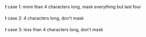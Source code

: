 ❗ case 1: more than 4 characters long, mask everything but last four

❗ case 2: 4 characters long, don't mask

❗ case 3: less than 4 characters long, don't mask